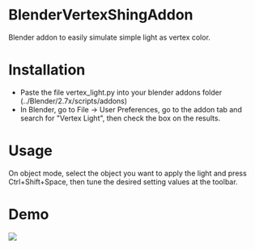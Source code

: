 # BlenderVertexShingAddon
Blender addon to easily simulate simple light as vertex color.

# Installation
- Paste the file vertex_light.py into your blender addons folder (../Blender/2.7x/scripts/addons)
- In Blender, go to File -> User Preferences, go to the addon tab and search for "Vertex Light", then check the box on the results.

# Usage
On object mode, select the object you want to apply the light and press Ctrl+Shift+Space, then tune the desired setting values at the toolbar.

# Demo
![](demo.gif)
